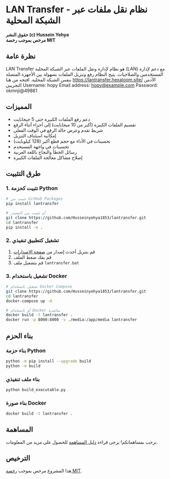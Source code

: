 # LAN Transfer - نظام نقل ملفات عبر الشبكة المحلية

**حقوق النشر (c) Hussein Yehya**  
**مرخص بموجب رخصة MIT**

## نظرة عامة

LAN Transfer هو نظام لإدارة ونقل الملفات عبر الشبكة المحلية (LAN) مع دعم لإدارة المستخدمين والصلاحيات. يتيح النظام رفع وتنزيل الملفات بسهولة بين الأجهزة المتصلة بنفس الشبكة المحلية.
افتحه من هنا https://lantransfer.hexaloom.site/
الأدمن التجريبي
Username: hopy
Email address: hopy@example.com
Password: okmnji@49861
## المميزات

- دعم رفع الملفات الكبيرة حتى 5 جيجابايت
- تقسيم الملفات الكبيرة (أكبر من 10 ميجابايت) إلى أجزاء أثناء الرفع
- شريط تقدم وعرض حالة الرفع في الوقت الفعلي
- إمكانية استئناف التنزيل
- تحسينات في الأداء مع حجم قطع أكبر (128 كيلوبايت)
- تحسينات في واجهة المستخدم
- رسائل الخطأ والنجاح باللغة العربية
- إصلاح مشاكل معالجة الملفات الكبيرة

## طرق التثبيت

### 1. تثبيت كحزمة Python

```bash
# تثبيت من GitHub Packages
pip install lantransfer

# أو تثبيت من المصدر
git clone https://github.com/Husseinyehya1853/lantransfer.git
cd lantransfer
pip install -e .
```

### 2. تشغيل كتطبيق تنفيذي

1. قم بتنزيل أحدث إصدار من [صفحة الإصدارات](https://github.com/Husseinyehya1853/lantransfer/releases)
2. قم بفك ضغط الملف
3. قم بتشغيل ملف `lantransfer.bat`

### 3. تشغيل باستخدام Docker

```bash
# تشغيل باستخدام Docker Compose
git clone https://github.com/Husseinyehya1853/lantransfer.git
cd lantransfer
docker-compose up -d

# أو باستخدام Docker مباشرة
docker build -t lantransfer .
docker run -p 8000:8000 -v ./media:/app/media lantransfer
```

## بناء الحزم

### بناء حزمة Python

```bash
python -m pip install --upgrade build
python -m build
```

### بناء ملف تنفيذي

```bash
python build_executable.py
```

### بناء صورة Docker

```bash
docker build -t lantransfer .
```

## المساهمة

نرحب بمساهماتكم! يرجى قراءة [دليل المساهمة](CONTRIBUTING.md) للحصول على مزيد من المعلومات.

## الترخيص

هذا المشروع مرخص بموجب [رخصة MIT](LICENSE).
